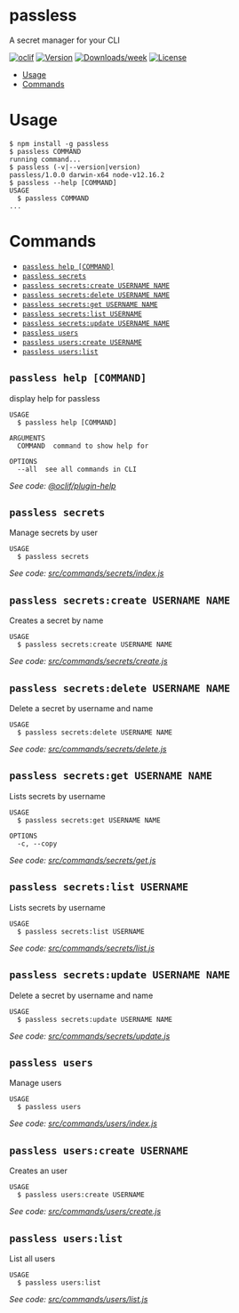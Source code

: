 passless
========

A secret manager for your CLI

[![oclif](https://img.shields.io/badge/cli-oclif-brightgreen.svg)](https://oclif.io)
[![Version](https://img.shields.io/npm/v/passless.svg)](https://npmjs.org/package/passless)
[![Downloads/week](https://img.shields.io/npm/dw/passless.svg)](https://npmjs.org/package/passless)
[![License](https://img.shields.io/npm/l/passless.svg)](https://github.com/santiagocardo80/passless/blob/master/package.json)

<!-- toc -->
* [Usage](#usage)
* [Commands](#commands)
<!-- tocstop -->
# Usage
<!-- usage -->
```sh-session
$ npm install -g passless
$ passless COMMAND
running command...
$ passless (-v|--version|version)
passless/1.0.0 darwin-x64 node-v12.16.2
$ passless --help [COMMAND]
USAGE
  $ passless COMMAND
...
```
<!-- usagestop -->
# Commands
<!-- commands -->
* [`passless help [COMMAND]`](#passless-help-command)
* [`passless secrets`](#passless-secrets)
* [`passless secrets:create USERNAME NAME`](#passless-secretscreate-username-name)
* [`passless secrets:delete USERNAME NAME`](#passless-secretsdelete-username-name)
* [`passless secrets:get USERNAME NAME`](#passless-secretsget-username-name)
* [`passless secrets:list USERNAME`](#passless-secretslist-username)
* [`passless secrets:update USERNAME NAME`](#passless-secretsupdate-username-name)
* [`passless users`](#passless-users)
* [`passless users:create USERNAME`](#passless-userscreate-username)
* [`passless users:list`](#passless-userslist)

## `passless help [COMMAND]`

display help for passless

```
USAGE
  $ passless help [COMMAND]

ARGUMENTS
  COMMAND  command to show help for

OPTIONS
  --all  see all commands in CLI
```

_See code: [@oclif/plugin-help](https://github.com/oclif/plugin-help/blob/v2.2.3/src/commands/help.ts)_

## `passless secrets`

Manage secrets by user

```
USAGE
  $ passless secrets
```

_See code: [src/commands/secrets/index.js](https://github.com/santiagocardo80/passless/blob/v1.0.0/src/commands/secrets/index.js)_

## `passless secrets:create USERNAME NAME`

Creates a secret by name

```
USAGE
  $ passless secrets:create USERNAME NAME
```

_See code: [src/commands/secrets/create.js](https://github.com/santiagocardo80/passless/blob/v1.0.0/src/commands/secrets/create.js)_

## `passless secrets:delete USERNAME NAME`

Delete a secret by username and name

```
USAGE
  $ passless secrets:delete USERNAME NAME
```

_See code: [src/commands/secrets/delete.js](https://github.com/santiagocardo80/passless/blob/v1.0.0/src/commands/secrets/delete.js)_

## `passless secrets:get USERNAME NAME`

Lists secrets by username

```
USAGE
  $ passless secrets:get USERNAME NAME

OPTIONS
  -c, --copy
```

_See code: [src/commands/secrets/get.js](https://github.com/santiagocardo80/passless/blob/v1.0.0/src/commands/secrets/get.js)_

## `passless secrets:list USERNAME`

Lists secrets by username

```
USAGE
  $ passless secrets:list USERNAME
```

_See code: [src/commands/secrets/list.js](https://github.com/santiagocardo80/passless/blob/v1.0.0/src/commands/secrets/list.js)_

## `passless secrets:update USERNAME NAME`

Delete a secret by username and name

```
USAGE
  $ passless secrets:update USERNAME NAME
```

_See code: [src/commands/secrets/update.js](https://github.com/santiagocardo80/passless/blob/v1.0.0/src/commands/secrets/update.js)_

## `passless users`

Manage users

```
USAGE
  $ passless users
```

_See code: [src/commands/users/index.js](https://github.com/santiagocardo80/passless/blob/v1.0.0/src/commands/users/index.js)_

## `passless users:create USERNAME`

Creates an user

```
USAGE
  $ passless users:create USERNAME
```

_See code: [src/commands/users/create.js](https://github.com/santiagocardo80/passless/blob/v1.0.0/src/commands/users/create.js)_

## `passless users:list`

List all users

```
USAGE
  $ passless users:list
```

_See code: [src/commands/users/list.js](https://github.com/santiagocardo80/passless/blob/v1.0.0/src/commands/users/list.js)_
<!-- commandsstop -->
